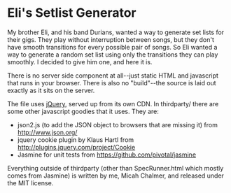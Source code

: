 Eli's Setlist Generator
=======================

My brother Eli, and his band Durians, wanted a way to generate set lists for their gigs.  They play without interruption between songs, but they don't have smooth transitions for every possible pair of songs.  So Eli wanted a way to generate a random set list using only the transitions they can play smoothly.  I decided to give him one, and here it is.

There is no server side component at all--just static HTML and javascript that runs in your browser.  There is also no "build"--the source is laid out exactly as it sits on the server.

The file uses [jQuery](http://jquery.com/), served up from its own CDN.  In thirdparty/ there are some other javascript goodies that it uses.  They are:

 * json2.js (to add the JSON object to browsers that are missing it) from <http://www.json.org/>
 * jquery cookie plugin by Klaus Hartl from <http://plugins.jquery.com/project/Cookie>
 * Jasmine for unit tests from <https://github.com/pivotal/jasmine>

Everything outside of thirdparty (other than SpecRunner.html which mostly comes from Jasmine) is written by me, Micah Chalmer, and released under the MIT license.
